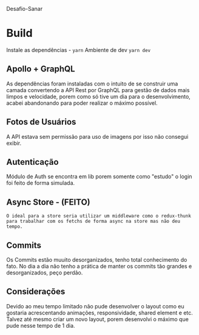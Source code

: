 Desafio-Sanar

# Build
Instale as dependências - `yarn`
Ambiente de dev `yarn dev`

## Apollo + GraphQL
As dependências foram instaladas com o intuito de se construir uma camada
convertendo a API Rest por GraphQL para gestão de dados mais limpos e velocidade,
porem como só tive um dia para o desenvolvimento, acabei abandonando para poder
realizar o máximo possível.

## Fotos de Usuários
A API estava sem permissão para uso de imagens por isso não consegui exibir.

## Autenticação
Módulo de Auth se encontra em lib porem somente como "estudo" o login foi feito 
de forma simulada.

## Async Store - (FEITO)
``O ideal para a store seria utilizar um middleware como o redux-thunk para trabalhar com os
fetchs de forma async na store mas não deu tempo.``

## Commits
Os Commits estão muuito desorganizados, tenho total conhecimento do fato. No dia a dia não tenho a prática de manter
os commits tão grandes e desorganizados, peço perdão.

## Considerações
Devido ao meu tempo limitado não pude desenvolver o layout como eu gostaria acrescentando
animações, responsividade, shared element e etc. Talvez até mesmo criar um novo layout,
porem desenvolvi o máximo que pude nesse tempo de 1 dia.
